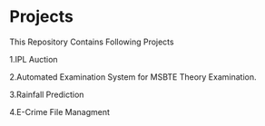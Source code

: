 # Projects
This Repository Contains Following Projects

  1.IPL Auction
  
  2.Automated Examination System for MSBTE Theory Examination.
  
  3.Rainfall Prediction
  
  4.E-Crime File Managment
